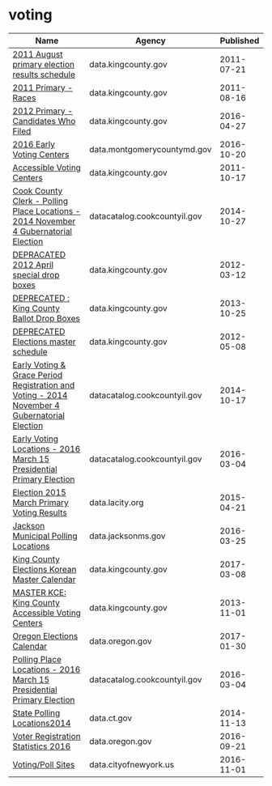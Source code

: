 # voting

Name | Agency | Published
---- | ---- | ---------
[2011 August primary election results schedule](../socrata/vnzk-3hcn.md) | data.kingcounty.gov | 2011-07-21
[2011 Primary - Races](../socrata/tqg4-seid.md) | data.kingcounty.gov | 2011-08-16
[2012 Primary - Candidates Who Filed](../socrata/e4bv-d24r.md) | data.kingcounty.gov | 2016-04-27
[2016 Early Voting Centers](../socrata/hr8w-judx.md) | data.montgomerycountymd.gov | 2016-10-20
[Accessible Voting Centers](../socrata/pwm3-yync.md) | data.kingcounty.gov | 2011-10-17
[Cook County Clerk - Polling Place Locations - 2014 November 4 Gubernatorial Election](../socrata/3qf7-xrf4.md) | datacatalog.cookcountyil.gov | 2014-10-27
[DEPRACATED 2012 April special drop boxes](../socrata/g25h-6fzr.md) | data.kingcounty.gov | 2012-03-12
[DEPRECATED : King County Ballot Drop Boxes](../socrata/2dce-kiyy.md) | data.kingcounty.gov | 2013-10-25
[DEPRECATED Elections master schedule](../socrata/exin-fncj.md) | data.kingcounty.gov | 2012-05-08
[Early Voting & Grace Period Registration and Voting - 2014 November 4 Gubernatorial Election](../socrata/mzmn-fvgv.md) | datacatalog.cookcountyil.gov | 2014-10-17
[Early Voting Locations - 2016 March 15 Presidential Primary Election](../socrata/nehg-hgiv.md) | datacatalog.cookcountyil.gov | 2016-03-04
[Election 2015 March Primary Voting Results](../socrata/ce5i-q2bc.md) | data.lacity.org | 2015-04-21
[Jackson Municipal Polling Locations](../socrata/x82b-q8rg.md) | data.jacksonms.gov | 2016-03-25
[King County Elections Korean Master Calendar](../socrata/urb2-daph.md) | data.kingcounty.gov | 2017-03-08
[MASTER KCE: King County Accessible Voting Centers](../socrata/nv8f-b8na.md) | data.kingcounty.gov | 2013-11-01
[Oregon Elections Calendar](../socrata/i8qc-cakg.md) | data.oregon.gov | 2017-01-30
[Polling Place Locations - 2016 March 15 Presidential Primary Election](../socrata/r52m-fyu3.md) | datacatalog.cookcountyil.gov | 2016-03-04
[State Polling Locations2014](../socrata/gayd-dkrx.md) | data.ct.gov | 2014-11-13
[Voter Registration Statistics 2016](../socrata/c5a8-vfhd.md) | data.oregon.gov | 2016-09-21
[Voting/Poll Sites](../socrata/mifw-tguq.md) | data.cityofnewyork.us | 2016-11-01

